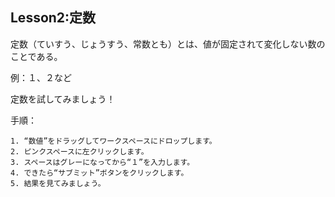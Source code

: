 Lesson2:定数
------------------

定数（ていすう、じょうすう、常数とも）とは、値が固定されて変化しない数のことである。

例：１、２など

定数を試してみましょう！

手順：
```
1. “数値”をドラッグしてワークスペースにドロップします。
2. ピンクスペースに左クリックします。
3. スペースはグレーになってから“１”を入力します。
4. できたら“サブミット”ボタンをクリックします。
5. 結果を見てみましょう。
```